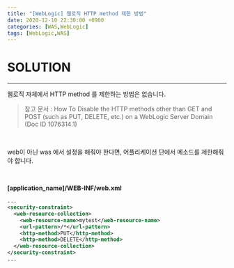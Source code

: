 ```yaml
---
title: "[WebLogic] 웹로직 HTTP method 제한 방법"
date: 2020-12-10 22:30:00 +0900
categories: [WAS,WebLogic]
tags: [WebLogic,WAS]
---
```




# **SOLUTION**

---



웹로직 자체에서 HTTP method 를 제한하는 방법은 없습니다.

> 참고 문서 : How To Disable the HTTP methods other than GET and POST (such as PUT, DELETE, etc.) on a WebLogic Server Domain (Doc ID 1076314.1)

<br/>



web이 아닌 was 에서 설정을 해줘야 한다면, 어플리케이션 단에서 메소드를 제한해줘야 합니다.

<br/>

**[application_name]/WEB-INF/web.xml**



```xml
...
<security-constraint>
  <web-resource-collection>
    <web-resource-name>mytest</web-resource-name>
    <url-pattern>/*</url-pattern>
    <http-method>PUT</http-method>
    <http-method>DELETE</http-method>
  </web-resource-collection>
</security-constraint>
...
```





<br/>